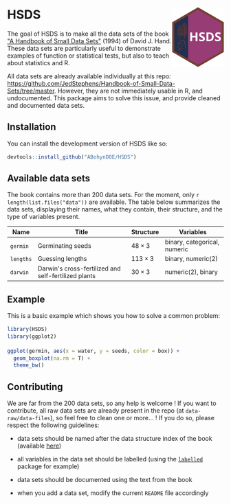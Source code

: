 # HSDS <img src="man/figures/logo.svg" align="right" height="139"/>

The goal of HSDS is to make all the data sets of the book ["A Handbook of Small Data Sets"](https://www.routledge.com/A-Handbook-of-Small-Data-Sets/Hand-Daly-McConway-Lunn-Ostrowski/p/book/9780367449667) (1994) of David J. Hand. These data sets are particularly useful to demonstrate examples of function or statistical tests, but also to teach about statistics and R.

All data sets are already available individually at this repo: <https://github.com/JedStephens/Handbook-of-Small-Data-Sets/tree/master>. However, they are not immediately usable in R, and undocumented. This package aims to solve this issue, and provide cleaned and documented data sets.

## Installation

You can install the development version of HSDS like so:

``` r
devtools::install_github("ABohynDOE/HSDS")
```

## Available data sets

The book contains more than 200 data sets. For the moment, only `r length(list.files("data"))` are available. The table below summarizes the data sets, displaying their names, what they contain, their structure, and the type of variables present.

| Name      | Title                                                | Structure      | Variables                    |
|------------------|------------------|------------------|--------------------|
| `germin`  | Germinating seeds                                    | $48 \times 3$  | binary, categorical, numeric |
| `lengths` | Guessing lengths                                     | $113 \times 3$ | binary, numeric(2)           |
| `darwin`  | Darwin's cross-fertilized and self-fertilized plants | $30 \times 3$  | numeric(2), binary           |

## Example

This is a basic example which shows you how to solve a common problem:

``` r
library(HSDS)
library(ggplot2)

ggplot(germin, aes(x = water, y = seeds, color = box)) +
  geom_boxplot(na.rm = T) +
  theme_bw()
```

## Contributing

We are far from the 200 data sets, so any help is welcome ! If you want to contribute, all raw data sets are already present in the repo (at `data-raw/data-files`), so feel free to clean one or more... ! If you do so, please respect the following guidelines:

-   data sets should be named after the data structure index of the book (available [here](https://github.com/JedStephens/Handbook-of-Small-Data-Sets/blob/master/data_structure_index_HSDS.pdf))

-   all variables in the data set should be labelled (using the [`labelled`](https://cran.r-project.org/web/packages/labelled/vignettes/intro_labelled.html) package for example)

-   data sets should be documented using the text from the book

-   when you add a data set, modify the current `README` file accordingly
